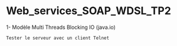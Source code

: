 # Web_services_SOAP_WDSL_TP2
           
1-  Modèle Multi Threads Blocking IO (java.io)

    Tester le serveur avec un client Telnet
    
